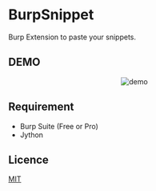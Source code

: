 # BurpSnippet

Burp Extension to paste your snippets.

## DEMO

<div align="center">
    <img src="./demo.gif" title="demo">
</div>

## Requirement

- Burp Suite (Free or Pro)
- Jython

## Licence

[MIT](https://github.com/howmuch515/BurpSnippet/blob/master/LICENSE)
